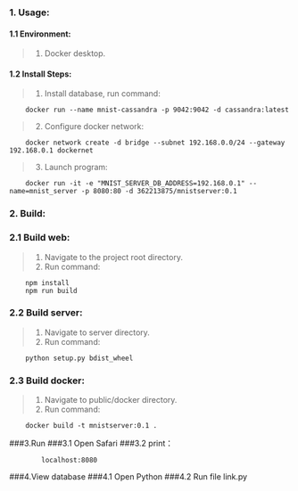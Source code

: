 ### 1. Usage:
#### 1.1 Environment:
> 1. Docker desktop.

#### 1.2 Install Steps:
> 1. Install database, run command:
```/Users/apple
	docker run --name mnist-cassandra -p 9042:9042 -d cassandra:latest
```
> 2. Configure docker network:
```
	docker network create -d bridge --subnet 192.168.0.0/24 --gateway 192.168.0.1 dockernet
```
> 3. Launch program:
```
	docker run -it -e "MNIST_SERVER_DB_ADDRESS=192.168.0.1" --name=mnist_server -p 8080:80 -d 362213875/mnistserver:0.1
```
### 2. Build:
### 2.1 Build web:
> 1. Navigate to the project root directory.
> 1. Run command:
```
	npm install
	npm run build
```

### 2.2 Build server:
> 1. Navigate to server directory.
> 2. Run command:
```
	python setup.py bdist_wheel
```
### 2.3 Build docker:
> 1. Navigate to public/docker directory.
> 2. Run command:
```
	docker build -t mnistserver:0.1 .
```
###3.Run
###3.1 Open Safari
###3.2 print：
```
        localhost:8080
```
###4.View database
###4.1 Open Python
###4.2 Run file link.py